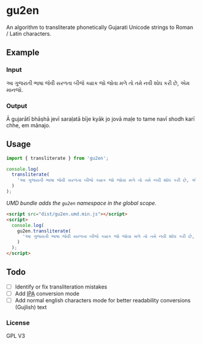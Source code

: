 # gu2en

An algorithm to transliterate phonetically Gujarati Unicode strings to Roman / Latin characters.

## Example

### Input

આ ગુજરાતી ભાષા જેવી સરળતા બીજે ક્યાક જો જોવા મળે તો તમે નવી શોધ કરી છે, એમ માનજો.

### Output

Ā gujarātī bhāṣhā jevī saraḷatā bīje kyāk jo jovā maḷe to tame navī shodh karī chhe, em mānajo.

## Usage

```js
import { transliterate } from 'gu2en';

console.log(
  transliterate(
    'આ ગુજરાતી ભાષા જેવી સરળતા બીજે ક્યાક જો જોવા મળે તો તમે નવી શોધ કરી છે, એમ માનજો.'
  )
);
```

*UMD bundle adds the `gu2en` namespace in the global scope.*

```html
<script src="dist/gu2en.umd.min.js"></script>
<script>
  console.log(
    gu2en.transliterate(
      'આ ગુજરાતી ભાષા જેવી સરળતા બીજે ક્યાક જો જોવા મળે તો તમે નવી શોધ કરી છે, એમ માનજો.'
    )
  );
</script>
```

## Todo

- [ ] Identify or fix transliteration mistakes
- [ ] Add [IPA](https://www.wikiwand.com/en/International_Phonetic_Alphabet) conversion mode
- [ ] Add normal english characters mode for better readability conversions (Gujlish) text

### License

GPL V3
